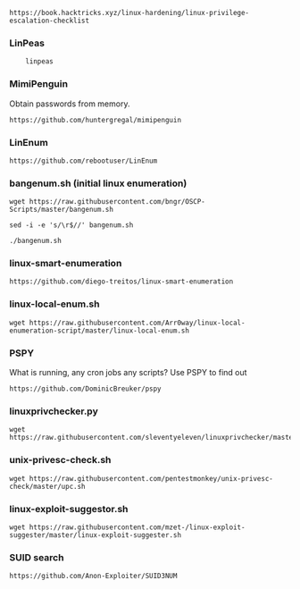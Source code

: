 	https://book.hacktricks.xyz/linux-hardening/linux-privilege-escalation-checklist
### LinPeas
		linpeas


### MimiPenguin
Obtain passwords from memory.

	https://github.com/huntergregal/mimipenguin
	
### LinEnum
	https://github.com/rebootuser/LinEnum
### bangenum.sh (initial linux enumeration)

	wget https://raw.githubusercontent.com/bngr/OSCP-Scripts/master/bangenum.sh
	
	sed -i -e 's/\r$//' bangenum.sh
	
	./bangenum.sh

### linux-smart-enumeration

	https://github.com/diego-treitos/linux-smart-enumeration

### linux-local-enum.sh

	wget https://raw.githubusercontent.com/Arr0way/linux-local-enumeration-script/master/linux-local-enum.sh

### PSPY

What is running, any cron jobs any scripts? Use PSPY to find out

	https://github.com/DominicBreuker/pspy

### linuxprivchecker.py

	wget https://raw.githubusercontent.com/sleventyeleven/linuxprivchecker/master/linuxprivchecker.py

### unix-privesc-check.sh

	wget https://raw.githubusercontent.com/pentestmonkey/unix-privesc-check/master/upc.sh


### linux-exploit-suggestor.sh

	wget https://raw.githubusercontent.com/mzet-/linux-exploit-suggester/master/linux-exploit-suggester.sh

### SUID search

	https://github.com/Anon-Exploiter/SUID3NUM
